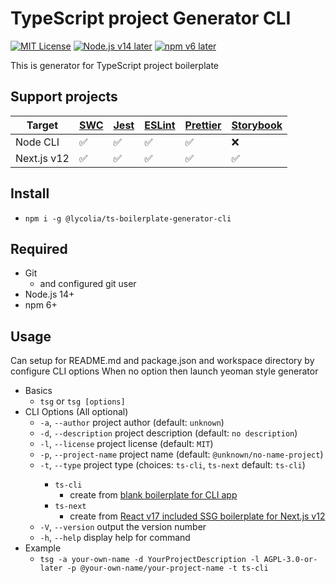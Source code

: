 # TypeScript project Generator CLI

[![MIT License](http://img.shields.io/badge/license-MIT-blue.svg?style=flat)](LICENSE) [![Node.js v14 later](https://img.shields.io/badge/node.js-v14_later-green)](LICENSE) [![npm v6 later](https://img.shields.io/badge/npm-v6_later-green)](LICENSE)

This is generator for TypeScript project boilerplate

## Support projects

| Target      | [SWC](https://swc.rs/) | [Jest](https://jestjs.io/) | [ESLint](https://eslint.org/) | [Prettier](https://prettier.io/) | [Storybook](https://storybook.js.org/) |
| ----------- | ---------------------- | -------------------------- | ----------------------------- | -------------------------------- | -------------------------------------- |
| Node CLI    | ✅                     | ✅                         | ✅                            | ✅                               | ❌                                     |
| Next.js v12 | ✅                     | ✅                         | ✅                            | ✅                               | ✅                                     |

## Install

- `npm i -g @lycolia/ts-boilerplate-generator-cli`

## Required

- Git
  - and configured git user
- Node.js 14+
- npm 6+

## Usage

Can setup for README.md and package.json and workspace directory by configure CLI options
When no option then launch yeoman style generator

- Basics
  - `tsg` or `tsg [options]`
- CLI Options (All optional)
  - `-a`, `--author` <author> project author (default: `unknown`)
  - `-d`, `--description` <description> project description (default: `no description`)
  - `-l`, `--license` <license> project license (default: `MIT`)
  - `-p`, `--project-name` <projectName> project name (default: `@unknown/no-name-project`)
  - `-t`, `--type` <type> project type (choices: `ts-cli`, `ts-next` default: `ts-cli`)
    - `ts-cli`
      - create from [blank boilerplate for CLI app](https://github.com/Lycolia/ts-cli-boilerplate)
    - `ts-next`
      - create from [React v17 included SSG boilerplate for Next.js v12](https://github.com/Lycolia/ts-next-boilerplate)
  - `-V`, `--version` output the version number
  - `-h`, `--help` display help for command
- Example
  - `tsg -a your-own-name -d YourProjectDescription -l AGPL-3.0-or-later -p @your-own-name/your-project-name -t ts-cli`
